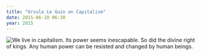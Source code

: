 ```yaml
---
title: "Ursula Le Guin on Capitalism"
date: 2015-06-10 06:30
year: 2015
---
```

<img src="{{'/files/2015/06/le-guin-capitalism.jpg' | relative_url}}" alt="We live in capitalism. Its power seems inescapable. So did the divine right of kings. Any human power can be resisted and changed by human beings." />
